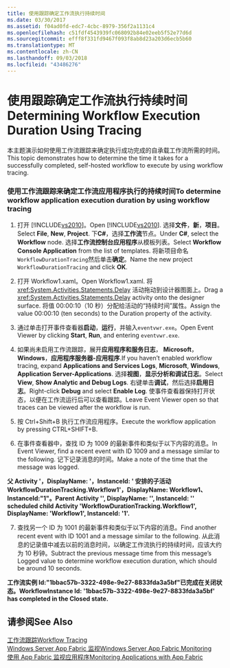 ```yaml
---
title: 使用跟踪确定工作流执行持续时间
ms.date: 03/30/2017
ms.assetid: f04ad0fd-edc7-4cbc-8979-356f2a1131c4
ms.openlocfilehash: c51fdf4543939fc068092b84e02eeb5f52e77d6d
ms.sourcegitcommit: efff8f331fd9467f093f8ab8d23a203d6ecb5b60
ms.translationtype: MT
ms.contentlocale: zh-CN
ms.lasthandoff: 09/03/2018
ms.locfileid: "43486276"
---
```

# <a name="determining-workflow-execution-duration-using-tracing"></a><span data-ttu-id="454ee-102">使用跟踪确定工作流执行持续时间</span><span class="sxs-lookup"><span data-stu-id="454ee-102">Determining Workflow Execution Duration Using Tracing</span></span>
<span data-ttu-id="454ee-103">本主题演示如何使用工作流跟踪来确定执行成功完成的自承载工作流所需的时间。</span><span class="sxs-lookup"><span data-stu-id="454ee-103">This topic demonstrates how to determine the time it takes for a successfully completed, self-hosted workflow to execute by using workflow tracing.</span></span>  
  
### <a name="to-determine-workflow-application-execution-duration-by-using-workflow-tracing"></a><span data-ttu-id="454ee-104">使用工作流跟踪来确定工作流应用程序执行的持续时间</span><span class="sxs-lookup"><span data-stu-id="454ee-104">To determine workflow application execution duration by using workflow tracing</span></span>  
  
1.  <span data-ttu-id="454ee-105">打开 [!INCLUDE[vs2010](../../../includes/vs2010-md.md)]。</span><span class="sxs-lookup"><span data-stu-id="454ee-105">Open [!INCLUDE[vs2010](../../../includes/vs2010-md.md)].</span></span>  <span data-ttu-id="454ee-106">选择**文件**，**新**，**项目**。</span><span class="sxs-lookup"><span data-stu-id="454ee-106">Select **File**, **New**, **Project**.</span></span>  <span data-ttu-id="454ee-107">下**C#**，选择**工作流**节点。</span><span class="sxs-lookup"><span data-stu-id="454ee-107">Under **C#**, select the **Workflow** node.</span></span>  <span data-ttu-id="454ee-108">选择**工作流控制台应用程序**从模板列表。</span><span class="sxs-lookup"><span data-stu-id="454ee-108">Select **Workflow Console Application** from the list of templates.</span></span>  <span data-ttu-id="454ee-109">将新项目命名`WorkflowDurationTracing`然后单击**确定**。</span><span class="sxs-lookup"><span data-stu-id="454ee-109">Name the new project `WorkflowDurationTracing` and click **OK**.</span></span>  
  
2.  <span data-ttu-id="454ee-110">打开 Workflow1.xaml。</span><span class="sxs-lookup"><span data-stu-id="454ee-110">Open Workflow1.xaml.</span></span>  <span data-ttu-id="454ee-111">将 <xref:System.Activities.Statements.Delay> 活动拖动到设计器图面上。</span><span class="sxs-lookup"><span data-stu-id="454ee-111">Drag a <xref:System.Activities.Statements.Delay> activity onto the designer surface.</span></span> <span data-ttu-id="454ee-112">将值 00:00:10（10 秒）分配给活动的“持续时间”属性。</span><span class="sxs-lookup"><span data-stu-id="454ee-112">Assign the value 00:00:10 (ten seconds) to the Duration property of the activity.</span></span>  
  
3.  <span data-ttu-id="454ee-113">通过单击打开事件查看器**启动**，**运行**，并输入`eventvwr.exe`。</span><span class="sxs-lookup"><span data-stu-id="454ee-113">Open Event Viewer by clicking **Start**, **Run**, and entering `eventvwr.exe`.</span></span>  
  
4.  <span data-ttu-id="454ee-114">如果尚未启用工作流跟踪，展开**应用程序和服务日志**， **Microsoft**， **Windows**，**应用程序服务器-应用程序**.</span><span class="sxs-lookup"><span data-stu-id="454ee-114">If you haven’t enabled workflow tracing, expand **Applications and Services Logs**, **Microsoft**, **Windows**, **Application Server-Applications**.</span></span> <span data-ttu-id="454ee-115">选择**视图**，**显示分析和调试日志**。</span><span class="sxs-lookup"><span data-stu-id="454ee-115">Select **View**, **Show Analytic and Debug Logs**.</span></span> <span data-ttu-id="454ee-116">右键单击**调试**，然后选择**启用日志**。</span><span class="sxs-lookup"><span data-stu-id="454ee-116">Right-click **Debug** and select **Enable Log**.</span></span> <span data-ttu-id="454ee-117">使事件查看器保持打开状态，以便在工作流运行后可以查看跟踪。</span><span class="sxs-lookup"><span data-stu-id="454ee-117">Leave Event Viewer open so that traces can be viewed after the workflow is run.</span></span>  
  
5.  <span data-ttu-id="454ee-118">按 Ctrl+Shift+B 执行工作流应用程序。</span><span class="sxs-lookup"><span data-stu-id="454ee-118">Execute the workflow application by pressing CTRL+SHIFT+B.</span></span>  
  
6.  <span data-ttu-id="454ee-119">在事件查看器中，查找 ID 为 1009 的最新事件和类似于以下内容的消息。</span><span class="sxs-lookup"><span data-stu-id="454ee-119">In Event Viewer, find a recent event with ID 1009 and a message similar to the following.</span></span> <span data-ttu-id="454ee-120">记下记录消息的时间。</span><span class="sxs-lookup"><span data-stu-id="454ee-120">Make a note of the time that the message was logged.</span></span>  
  
 <span data-ttu-id="454ee-121">**父 Activity '，DisplayName: '，InstanceId: ' 安排的子活动 WorkflowDurationTracking.Workflow1'，DisplayName: Workflow1、 InstanceId:"1"。**</span><span class="sxs-lookup"><span data-stu-id="454ee-121">**Parent Activity '', DisplayName: '', InstanceId: '' scheduled child Activity 'WorkflowDurationTracking.Workflow1', DisplayName: 'Workflow1', InstanceId: '1'.**</span></span>  
  
7.  <span data-ttu-id="454ee-122">查找另一个 ID 为 1001 的最新事件和类似于以下内容的消息。</span><span class="sxs-lookup"><span data-stu-id="454ee-122">Find another recent event with ID 1001 and a message similar to the following.</span></span>  <span data-ttu-id="454ee-123">从此消息的记录值中减去以前的消息时间，以确定工作流执行的持续时间，应该大约为 10 秒钟。</span><span class="sxs-lookup"><span data-stu-id="454ee-123">Subtract the previous message time from this message’s Logged value to determine workflow execution duration, which should be around 10 seconds.</span></span>  
  
 <span data-ttu-id="454ee-124">**工作流实例 Id:"1bbac57b-3322-498e-9e27-8833fda3a5bf"已完成在关闭状态。**</span><span class="sxs-lookup"><span data-stu-id="454ee-124">**WorkflowInstance Id: '1bbac57b-3322-498e-9e27-8833fda3a5bf' has completed in the Closed state.**</span></span>  
  
## <a name="see-also"></a><span data-ttu-id="454ee-125">请参阅</span><span class="sxs-lookup"><span data-stu-id="454ee-125">See Also</span></span>  
 [<span data-ttu-id="454ee-126">工作流跟踪</span><span class="sxs-lookup"><span data-stu-id="454ee-126">Workflow Tracing</span></span>](../../../docs/framework/windows-workflow-foundation/workflow-tracing.md)  
 [<span data-ttu-id="454ee-127">Windows Server App Fabric 监视</span><span class="sxs-lookup"><span data-stu-id="454ee-127">Windows Server App Fabric Monitoring</span></span>](https://go.microsoft.com/fwlink/?LinkId=201273)  
 [<span data-ttu-id="454ee-128">使用 App Fabric 监视应用程序</span><span class="sxs-lookup"><span data-stu-id="454ee-128">Monitoring Applications with App Fabric</span></span>](https://go.microsoft.com/fwlink/?LinkId=201275)
